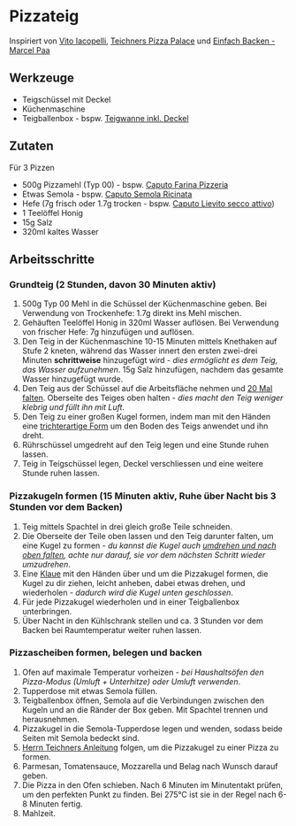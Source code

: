 # Pizzateig
Inspiriert von [Vito Iacopelli](https://www.youtube.com/@vitoiacopelli), [Teichners Pizza Palace](https://www.youtube.com/@Teichners_Pizza_Palace) und [Einfach Backen - Marcel Paa](https://www.youtube.com/@marcelpaa)

## Werkzeuge
* Teigschüssel mit Deckel
* Küchenmaschine
* Teigballenbox - bspw. [Teigwanne inkl. Deckel](https://www.marcelpaa-shop.ch/produkt/teigwanne-gaerbox-inkl-deckel-bundle/)

## Zutaten
Für 3 Pizzen
* 500g Pizzamehl (Typ 00) - bspw. [Caputo Farina Pizzeria](https://www.mulinocaputo.it/de/ricette/la-pizza-napoletana/)
* Etwas Semola - bspw. [Caputo Semola Ricinata](https://www.mulinocaputo.it/de/produzieren/Grie%C3%9F/)
* Hefe (7g frisch oder 1.7g trocken - bspw. [Caputo Lievito secco attivo](https://www.mulinocaputo.it/en/products/active-dry-yeast/))
* 1 Teelöffel Honig
* 15g Salz
* 320ml kaltes Wasser

## Arbeitsschritte
### Grundteig (2 Stunden, davon 30 Minuten aktiv)
1. 500g Typ 00 Mehl in die Schüssel der Küchenmaschine geben. Bei Verwendung von Trockenhefe: 1.7g direkt ins Mehl mischen.
2. Gehäuften Teelöffel Honig in 320ml Wasser auflösen. Bei Verwendung von frischer Hefe: 7g hinzufügen und auflösen.
3. Den Teig in der Küchenmaschine 10-15 Minuten mittels Knethaken auf Stufe 2 kneten, während das Wasser innert den ersten zwei-drei Minuten **schrittweise** hinzugefügt wird - *dies ermöglicht es dem Teig, das Wasser aufzunehmen*. 15g Salz hinzufügen, nachdem das gesamte Wasser hinzugefügt wurde.
4. Den Teig aus der Schüssel auf die Arbeitsfläche nehmen und [20 Mal falten](https://youtu.be/hxMMT9NrGcc?si=x9VhxrxLXqaJqqjt&t=265). Oberseite des Teiges oben halten - *dies macht den Teig weniger klebrig und füllt ihn mit Luft*.
5. Den Teig zu einer großen Kugel formen, indem man mit den Händen eine [trichterartige Form](https://youtu.be/hxMMT9NrGcc?si=1WdL95Xa-JzTvFWj&t=289) um den Boden des Teigs anwendet und ihn dreht.
6. Rührschüssel umgedreht auf den Teig legen und eine Stunde ruhen lassen.
7. Teig in Teigschüssel legen, Deckel verschliessen und eine weitere Stunde ruhen lassen.

### Pizzakugeln formen (15 Minuten aktiv, Ruhe über Nacht bis 3 Stunden vor dem Backen)
1. Teig mittels Spachtel in drei gleich große Teile schneiden.
2. Die Oberseite der Teile oben lassen und den Teig darunter falten, um eine Kugel zu formen - *du kannst die Kugel auch [umdrehen und nach oben falten](https://youtu.be/hxMMT9NrGcc?si=geojQPr5197EfTK7&t=361), achte nur darauf, sie vor dem nächsten Schritt wieder umzudrehen*.
3. Eine [Klaue](https://youtu.be/hxMMT9NrGcc?si=oZ4Ncbr068rG_Z-m&t=380) mit den Händen über und um die Pizzakugel formen, die Kugel zu dir ziehen, leicht anheben, dabei etwas drehen, und wiederholen - *dadurch wird die Kugel unten geschlossen*.
4. Für jede Pizzakugel wiederholen und in einer Teigballenbox unterbringen.
5. Über Nacht in den Kühlschrank stellen und ca. 3 Stunden vor dem Backen bei Raumtemperatur weiter ruhen lassen.

### Pizzascheiben formen, belegen und backen
1. Ofen auf maximale Temperatur vorheizen - *bei Haushaltsöfen den Pizza-Modus (Umluft + Unterhitze) oder Umluft verwenden*.
2. Tupperdose mit etwas Semola füllen.
3. Teigballenbox öffnen, Semola auf die Verbindungen zwischen den Kugeln und an die Ränder der Box geben. Mit Spachtel trennen und herausnehmen.
4. Pizzakugel in die Semola-Tupperdose legen und wenden, sodass beide Seiten mit Semola bedeckt sind.
5. [Herrn Teichners Anleitung](https://youtu.be/hxMMT9NrGcc?si=JFkn1DhSCmJXnb72&t=539) folgen, um die Pizzakugel zu einer Pizza zu formen.
6. Parmesan, Tomatensauce, Mozzarella und Belag nach Wunsch darauf geben.
7. Die Pizza in den Ofen schieben. Nach 6 Minuten im Minutentakt prüfen, um den perfekten Punkt zu finden. Bei 275°C ist sie in der Regel nach 6-8 Minuten fertig.
8. Mahlzeit.
